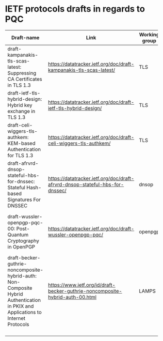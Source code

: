 # IETF protocols drafts in regards to PQC

| Draft-name                                                                 	| Link                                                               	| Working group 	| In regards to                            	| Comments      	|
|----------------------------------------------------------------------------	|--------------------------------------------------------------------	|---------------	|------------------------------------------	|---------------	|
| draft-kampanakis-tls-scas-latest:   Suppressing CA Certificates in TLS 1.3 	| https://datatracker.ietf.org/doc/draft-kampanakis-tls-scas-latest/ 	| TLS           	| TLS authentication and certificate chain 	|               	|
| draft-ietf-tls-hybrid-design: Hybrid key exchange in TLS 1.3               	|  https://datatracker.ietf.org/doc/draft-ietf-tls-hybrid-design/     | TLS           	| Hybrid TLS key exchange | Adopted draft 	|
| draft-celi-wiggers-tls-authkem: KEM-based Authentication for TLS 1.3    	  |  https://datatracker.ietf.org/doc/draft-celi-wiggers-tls-authkem/  	| TLS             | KEM-based authentication                  |   Expired draft       |
| draft-afrvrd-dnsop-stateful-hbs-for-dnssec: Stateful Hash-based Signatures For DNSSEC | https://datatracker.ietf.org/doc/draft-afrvrd-dnsop-stateful-hbs-for-dnssec/ |    dnsop       |  Stateful Hash-based Signatures For DNSSEC   	 |    Expired draft   |
| draft-wussler-openpgp-pqc-00: Post-Quantum Cryptography in OpenPGP          |    https://datatracker.ietf.org/doc/draft-wussler-openpgp-pqc/      |  openpgp     |    Post-Quantum public-key algorithm extension for the OpenPGP protocol  	| |
| draft-becker-guthrie-noncomposite-hybrid-auth: Non-Composite Hybrid Authentication in PKIX and Applications to Internet Protocols |  https://www.ietf.org/id/draft-becker-guthrie-noncomposite-hybrid-auth-00.html |  LAMPS 	|                                          	|               	|
|                                                                            	|                                                                    	|               	|                                          	|               	|
|                                                                            	|                                                                    	|               	|                                          	|               	|
|                                                                            	|                                                                    	|               	|                                          	|               	|
|                                                                            	|                                                                    	|               	|                                          	|               	|
